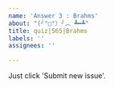 ```yaml
---
name: 'Answer 3 : Brahms'
about: "(╯°□°）╯︵ ┻━┻"
title: quiz|565|Brahms
labels: ''
assignees: ''

---
```


Just click 'Submit new issue'.
